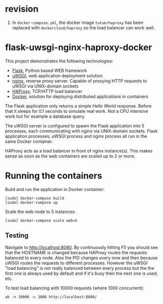 # revision

1. In `docker-compose.yml`, the docker image `tutum/haproxy` has been replaced with `dockercloud/haproxy` so the load balancer can work well.

# flask-uwsgi-nginx-haproxy-docker

This project demonstrates the following technologies:

  * [Flask](http://flask.pocoo.org/), Python based WEB framework
  * [uWSGI](http://uwsgi-docs.readthedocs.org/), web application deployment solution
  * [nginx](http://nginx.org/), reverse proxy server. Capable of proxying HTTP requests to uWSGI via UNIX-domain sockets
  * [HAProxy](http://www.haproxy.org/), TCP/HTTP load balancer
  * [Docker](https://www.docker.com/), solution for deploying distributed applications in containers

The Flask application only returns a simple *Hello World* response. Before that it sleeps for 0.1 seconds to simulate real work. Not a CPU intensive work but for example a database query.

The uWSGI server is configured to spawn the Flask application into 5 processes, each communicating with nginx via UNIX-domain sockets. Flask application processes, uWSGI process and nginx process all run in the same Docker container.

HAProxy acts as a load balancer in front of nginx instance(s). This makes sense as soon as the web containers are scaled up to 2 or more.

# Running the containers

Build and run the application in Docker container:

    [sudo] docker-compose build
    [sudo] docker-compose up

Scale the web node to 5 instances:

    [sudo] docker-compose scale web=5

## Testing

Navigate to [http://localhost:8080](http://localhost:8080). By continuously hitting F5 you should see that the HOSTNAME is changed because HAProxy routes the requests balanced to every node. Also the PID changes every now and then because uWSGI routes the requests to different processes. However the uWSGI "load balancing" is not really balanced between every process but the the first one is always used by default and if it's busy then the next one is used, etc.

To test load balancing with 10000 requests (where 1000 concurrent):

    ab -n 10000 -c 1000 http://localhost:8080/
